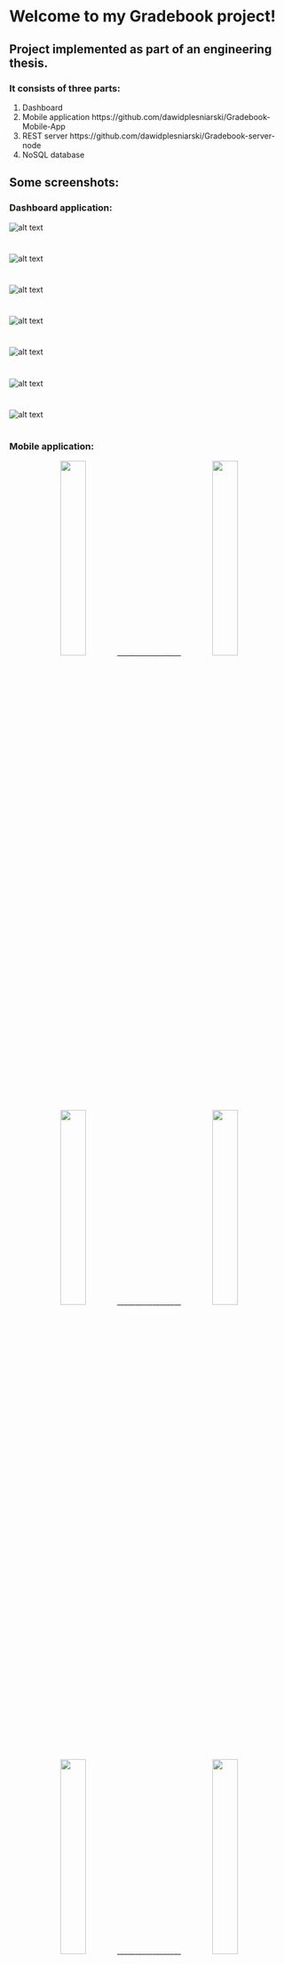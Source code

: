 # Welcome to my Gradebook project!

## Project implemented as part of an engineering thesis.

### It consists of three parts:

<ol>
  <li>Dashboard</li>
  <li>Mobile application https://github.com/dawidplesniarski/Gradebook-Mobile-App</li>
  <li>REST server https://github.com/dawidplesniarski/Gradebook-server-node</li>
  <li>NoSQL database</li>
</ol>

## Some screenshots:

### Dashboard application:

![alt text](https://user-images.githubusercontent.com/49324419/107115205-40a0c700-686b-11eb-8dfd-7f2502c140dc.png)
#
![alt text](https://user-images.githubusercontent.com/49324419/107115217-557d5a80-686b-11eb-9fac-56e0dbb8d084.png)
#
![alt text](https://user-images.githubusercontent.com/49324419/107115231-6af28480-686b-11eb-976f-381b109fbe20.png)
#
![alt text](https://user-images.githubusercontent.com/49324419/107115305-f4a25200-686b-11eb-8677-0b5187ba2a93.png)
#
![alt text](https://user-images.githubusercontent.com/49324419/107115313-097ee580-686c-11eb-8b9a-282836cf1fd9.png)
#
![alt text](https://user-images.githubusercontent.com/49324419/107115313-097ee580-686c-11eb-8b9a-282836cf1fd9.png)
#
![alt text](https://user-images.githubusercontent.com/49324419/107115332-3632fd00-686c-11eb-8e23-b123e004bdc8.png)
#

### Mobile application:

<p align="center">
<img src="https://user-images.githubusercontent.com/49324419/107115577-e81ef900-686d-11eb-884e-58bb66aea3c3.png" width="30%" height="30%">
  <span>__________________</span>
<img src="https://user-images.githubusercontent.com/49324419/107115581-f0773400-686d-11eb-8cb4-55c6174c038b.png" width="30%" height="30%"><br>
  
  <img src="https://user-images.githubusercontent.com/49324419/107115591-fbca5f80-686d-11eb-9519-1e8810cc7e14.png" width="30%" height="30%">
<span>__________________</span>
<img src="https://user-images.githubusercontent.com/49324419/107115605-1a305b00-686e-11eb-8968-55cd86078efb.png" width="30%" height="30%"><br>
  <img src="https://user-images.githubusercontent.com/49324419/107115614-24eaf000-686e-11eb-94f1-d42b10cbe175.png" width="30%" height="30%">
  <span>__________________</span>
<img src="https://user-images.githubusercontent.com/49324419/107115624-421fbe80-686e-11eb-8d1b-05e921457784.png" width="30%" height="30%"><br>
<img src="https://user-images.githubusercontent.com/49324419/107115633-4ea41700-686e-11eb-91c0-f8dc2ab74caf.png" width="30%" height="30%">
  <span>__________________</span>
<img src="https://user-images.githubusercontent.com/49324419/107115648-64194100-686e-11eb-83e0-976c01d1d805.png" width="30%" height="30%"><br>
</p>
